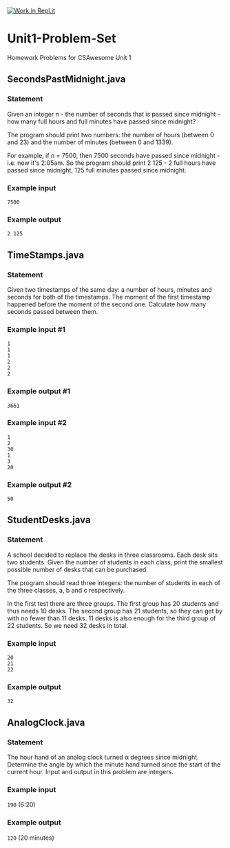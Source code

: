 [![Work in Repl.it](https://classroom.github.com/assets/work-in-replit-14baed9a392b3a25080506f3b7b6d57f295ec2978f6f33ec97e36a161684cbe9.svg)](https://classroom.github.com/online_ide?assignment_repo_id=3056171&assignment_repo_type=AssignmentRepo)
# Unit1-Problem-Set
Homework Problems for CSAwesome Unit 1

## SecondsPastMidnight.java
### Statement
Given an integer n - the number of seconds that is passed since midnight - how many full hours and full minutes have passed since midnight?

The program should print two numbers: the number of hours (between 0 and 23) and the number of minutes (between 0 and 1339).

 
For example, if n = 7500, then 7500 seconds have passed since midnight - i.e. now it's 2:05am. So the program should print 2 125 - 2 full hours have passed since midnight, 125 full minutes passed since midnight. 
 
### Example input
`7500`
 
### Example output
`2 125`

## TimeStamps.java
### Statement
Given two timestamps of the same day: a number of hours, minutes and seconds for both of the timestamps. The moment of the first timestamp happened before the moment of the second one. Calculate how many seconds passed between them.
 
### Example input #1
```
1
1
1
2
2
2
```
 
### Example output #1
`3661`
 
### Example input #2
```
1
2
30
1
3
20
```
 
### Example output #2
`50`

## StudentDesks.java
### Statement
A school decided to replace the desks in three classrooms. Each desk sits two students. Given the number of students in each class, print the smallest possible number of desks that can be purchased.
 
The program should read three integers: the number of students in each of the three classes, a, b and c respectively.
 
In the first test there are three groups. The first group has 20 students and thus needs 10 desks. The second group has 21 students, so they can get by with no fewer than 11 desks. 11 desks is also enough for the third group of 22 students. So we need 32 desks in total.

 
### Example input
```
20
21
22
```
 
### Example output
`32`

## AnalogClock.java
### Statement
The hour hand of an analog clock turned α degrees since midnight. Determine the angle by which the minute hand turned since the start of the current hour. Input and output in this problem are integers.

 
### Example input
`190`
(6:20)
 
### Example output
`120`
(20 minutes)
